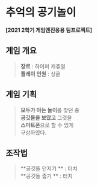 # 추억의 공기놀이
**[2021 2학기 게임엔진응용 팀프로젝트]** 
## 게임 개요

  > **장르** : 하이퍼 캐쥬얼 <br>
  > **플레이 인원** : 싱글

## 게임 기획
  
  > **모두가 아는 놀이**를 찾던 중 <br>
  > **공깃돌을 보았고** 그것을 <br>
  > **스마트폰**으로 할 수 있게 <br>
  > 구상하였다.

## 조작법
  
  > **공깃돌 던지기 ** : 터치 <br>
  > **공깃돌 줍기 ** : 터치 <br>
  
  
